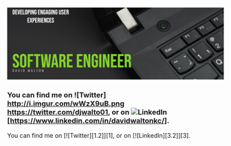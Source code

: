 ![Header](https://raw.githubusercontent.com/djwalto/djwalto/master/DavidBanner.png)

### You can find me on ![Twitter] http://i.imgur.com/wWzX9uB.png https://twitter.com/djwalto01, or on ![LinkedIn](https://raw.githubusercontent.com/MartinHeinz/MartinHeinz/master/linkedin-3-16.png) [https://www.linkedin.com/in/davidwaltonkc/].

You can find me on [![Twitter][1.2]][1], or on [![LinkedIn][3.2]][3].


<!--
**djwalto/djwalto** is a ✨ _special_ ✨ repository because its `README.md` (this file) appears on your GitHub profile.

Here are some ideas to get you started:

- 🔭 I’m currently working on ...
- 🌱 I’m currently learning ...
- 👯 I’m looking to collaborate on ...
- 🤔 I’m looking for help with ...
- 💬 Ask me about ...
- 📫 How to reach me: ...
- 😄 Pronouns: ...
- ⚡ Fun fact: ...
-->
